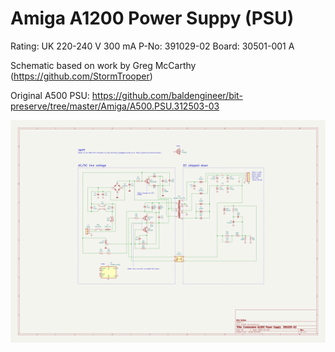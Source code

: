 # Amiga A1200 Power Suppy (PSU)

Rating: UK 220-240 V 300 mA
P-No: 391029-02
Board: 30501-001 A

Schematic based on work by Greg McCarthy (https://github.com/StormTrooper)

Original A500 PSU: https://github.com/baldengineer/bit-preserve/tree/master/Amiga/A500.PSU.312503-03

![A1200 PSU schematic](https://github.com/nbolton/amiga/blob/ddf746ca789849582f2085e0955cbcac3b8c4540/hardware/a1200-psu/a1200-psu.png?raw=true)
